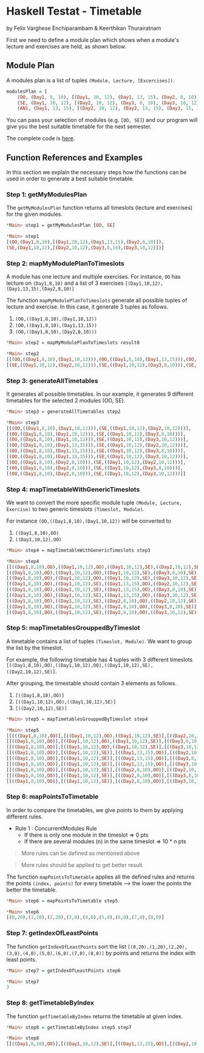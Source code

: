 # Haskell Testat - Timetable

by Felix Varghese Enchiparambam & Keerthikan Thurairatnam

First we need to define a module plan which shows when a module's lecture and exercises are held, as shown below.

## Module Plan

A modules plan is a list of tuples `(Module, Lecture, [Excercises])`.

```hs
modulesPlan = [
    (OO, (Day1, 8, 10), [(Day1, 10, 12), (Day1, 13, 15), (Day2, 8, 10)]), 
    (SE, (Day1, 10, 12), [(Day2, 10, 12), (Day3, 8, 10), (Day3, 10, 12)]),
    (AN1, (Day1, 13, 15), [(Day2, 10, 12), (Day2, 13, 15), (Day3, 15, 17)])]
```

You can pass your selection of modules (e.g. `[OO, SE]`) and our program will give you the best suitable timetable for the next semester.

The complete code is [here](timetable.hs).

## Function References and Examples

In this section we explain the necessary steps how the functions can be used in order to generate a best suitable timetable.

### Step 1: getMyModulesPlan

The `getMyModulesPlan` function returns all timeslots (lecture and exercises) for the given modules.

```hs
*Main> step1 = getMyModulesPlan [OO, SE]

*Main> step1
[(OO,(Day1,8,10),[(Day1,10,12),(Day1,13,15),(Day2,8,10)]),
(SE,(Day1,10,12),[(Day2,10,12),(Day3,8,10),(Day3,10,12)])]
```

### Step 2: mapMyModulePlanToTimeslots

A module has one lecture and multiple exercises. For instance, `OO` has lecture on `(Day1,8,10)` and a list of 3 exercises `[(Day1,10,12),(Day1,13,15),(Day2,8,10)]`

The function `mapMyModulePlanToTimeslots` generate all possible tuples of lecture and exercise. In this case, it generate 3 tuples as follows.
1. `(OO,((Day1,8,10),(Day1,10,12))`
2. `(OO,((Day1,8,10),(Day1,13,15))`
3. `(OO,((Day1,8,10),(Day2,8,10)))`

```hs
*Main> step2 = mapMyModulePlanToTimeslots result0

*Main> step2
[[(OO,((Day1,8,10),(Day1,10,12))),(OO,((Day1,8,10),(Day1,13,15))),(OO,((Day1,8,10),(Day2,8,10)))],
[(SE,((Day1,10,12),(Day2,10,12))),(SE,((Day1,10,12),(Day3,8,10))),(SE,((Day1,10,12),(Day3,10,12)))]]
```

### Step 3: generateAllTimetables

It generates all possible timetables. In our example, it generates 9 different timetables for the selected 2 modules (OO, SE).

```hs
*Main> step3 = generateAllTimetables step2

*Main> step3
[[(OO,((Day1,8,10),(Day1,10,12))),(SE,((Day1,10,12),(Day2,10,12)))],
[(OO,((Day1,8,10),(Day1,10,12))),(SE,((Day1,10,12),(Day3,8,10)))],
[(OO,((Day1,8,10),(Day1,10,12))),(SE,((Day1,10,12),(Day3,10,12)))],
[(OO,((Day1,8,10),(Day1,13,15))),(SE,((Day1,10,12),(Day2,10,12)))],
[(OO,((Day1,8,10),(Day1,13,15))),(SE,((Day1,10,12),(Day3,8,10)))],
[(OO,((Day1,8,10),(Day1,13,15))),(SE,((Day1,10,12),(Day3,10,12)))],
[(OO,((Day1,8,10),(Day2,8,10))),(SE,((Day1,10,12),(Day2,10,12)))],
[(OO,((Day1,8,10),(Day2,8,10))),(SE,((Day1,10,12),(Day3,8,10)))],
[(OO,((Day1,8,10),(Day2,8,10))),(SE,((Day1,10,12),(Day3,10,12)))]]
```

### Step 4: mapTimetableWithGenericTimeslots

We want to convert the more specific module tuple `(Module, Lecture, Exercise)` to two generic timeslots `(Timeslot, Module)`.

For instance `(OO,((Day1,8,10),(Day1,10,12))` will be converted to
1. `((Day1,8,10),OO)`
2. `((Day1,10,12),OO)`

```hs
*Main> step4 = mapTimetableWithGenericTimeslots step3

*Main> step4
[[((Day1,8,10),OO),((Day1,10,12),OO),((Day1,10,12),SE),((Day2,10,12),SE)],
[((Day1,8,10),OO),((Day1,10,12),OO),((Day1,10,12),SE),((Day3,8,10),SE)],
[((Day1,8,10),OO),((Day1,10,12),OO),((Day1,10,12),SE),((Day3,10,12),SE)],
[((Day1,8,10),OO),((Day1,10,12),SE),((Day1,13,15),OO),((Day2,10,12),SE)],
[((Day1,8,10),OO),((Day1,10,12),SE),((Day1,13,15),OO),((Day3,8,10),SE)],
[((Day1,8,10),OO),((Day1,10,12),SE),((Day1,13,15),OO),((Day3,10,12),SE)],
[((Day1,8,10),OO),((Day1,10,12),SE),((Day2,8,10),OO),((Day2,10,12),SE)],
[((Day1,8,10),OO),((Day1,10,12),SE),((Day2,8,10),OO),((Day3,8,10),SE)],
[((Day1,8,10),OO),((Day1,10,12),SE),((Day2,8,10),OO),((Day3,10,12),SE)]]
```

### Step 5: mapTimetablesGrouppedByTimeslot

A timetable contains a list of tuples `(Timeslot, Module)`. We want to group the list by the timeslot.

For example, the following timetable has 4 tuples with 3 different timeslots `[((Day1,8,10),OO),((Day1,10,12),OO),((Day1,10,12),SE),((Day2,10,12),SE)]`.

After grouping, the timestable should contain 3 elements as follows.
1. `[((Day1,8,10),OO)]`
2. `[((Day1,10,12),OO),((Day1,10,12),SE)]`
3. `[((Day2,10,12),SE)]`

```hs
*Main> step5 = mapTimetablesGrouppedByTimeslot step4

*Main> step5
[[[((Day1,8,10),OO)],[((Day1,10,12),OO),((Day1,10,12),SE)],[((Day2,10,12),SE)]],
[[((Day1,8,10),OO)],[((Day1,10,12),OO),((Day1,10,12),SE)],[((Day3,8,10),SE)]],
[[((Day1,8,10),OO)],[((Day1,10,12),OO),((Day1,10,12),SE)],[((Day3,10,12),SE)]],
[[((Day1,8,10),OO)],[((Day1,10,12),SE)],[((Day1,13,15),OO)],[((Day2,10,12),SE)]],
[[((Day1,8,10),OO)],[((Day1,10,12),SE)],[((Day1,13,15),OO)],[((Day3,8,10),SE)]],
[[((Day1,8,10),OO)],[((Day1,10,12),SE)],[((Day1,13,15),OO)],[((Day3,10,12),SE)]],
[[((Day1,8,10),OO)],[((Day1,10,12),SE)],[((Day2,8,10),OO)],[((Day2,10,12),SE)]],
[[((Day1,8,10),OO)],[((Day1,10,12),SE)],[((Day2,8,10),OO)],[((Day3,8,10),SE)]],
[[((Day1,8,10),OO)],[((Day1,10,12),SE)],[((Day2,8,10),OO)],[((Day3,10,12),SE)]]]
```

### Step 6: mapPointsToTimetable

In order to compare the timetables, we give points to them by applying different rules.

* Rule 1 : ConcurrentModules Rule
  * If there is only one module in the timeslot => 0 pts
  * If there are several modules (n) in the same timeslot => 10 * n pts

> More rules can be defined as mentioned above

> More rules should be applied to get better result

The function `mapPointsToTimetable` applies all the defined rules and returns the points `(index, points)` for every timetable  --> the lower the points the better the timetable.

```hs
*Main> step6 = mapPointsToTimetable step5

*Main> step6
[(0,20),(1,20),(2,20),(3,0),(4,0),(5,0),(6,0),(7,0),(8,0)]
```

### Step 7: getIndexOfLeastPoints

The function `getIndexOfLeastPoints` sort the list `[(0,20),(1,20),(2,20),(3,0),(4,0),(5,0),(6,0),(7,0),(8,0)]` by points and returns the index with least points.

```hs
*Main> step7 = getIndexOfLeastPoints step6

*Main> step7
3
```

### Step 8: getTimetableByIndex

The function `getTimetableByIndex` returns the timetable at given index.

```hs
*Main> step8 = getTimetableByIndex step5 step7

*Main> step8
[[((Day1,8,10),OO)],[((Day1,10,12),SE)],[((Day1,13,15),OO)],[((Day2,10,12),SE)]]
```